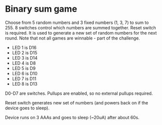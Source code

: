 # Binary sum game

Choose from 5 random numbers and 3 fixed numbers (1, 3, 7)
to sum to 255. 8 switches control which numbers are summed together.
Reset switch is required. It is used to generate a new set of random
numbers for the next round. Note that not all games are winnable -
part of the challenge.

* LED 1 is D16
* LED 2 is D15
* LED 3 is D14
* LED 4 is D8
* LED 5 is D9
* LED 6 is D10
* LED 7 is D11
* LED 8 is D13

D0-D7 are switches. Pullups are enabled, so no external pullups required.

Reset switch generates new set of numbers (and powers back on if the device goes to sleep).

Device runs on 3 AAAs and goes to sleep (~20uA) after about 60s.
